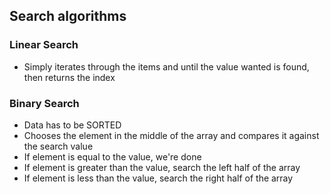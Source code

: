 ## Search algorithms

### Linear Search 
 - Simply iterates through the items and until the value wanted is found, then returns the index

### Binary Search
- Data has to be SORTED
- Chooses the element in the middle of the array and compares it against the search value
- If element is equal to the value, we're done
- If element is greater than the value, search the left half of the array
- If element is less than the value, search the right half of the array
